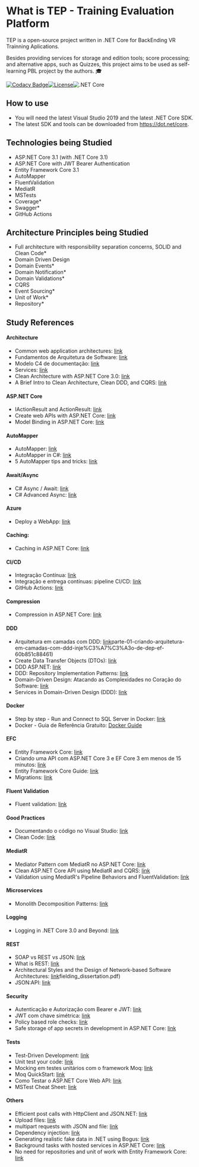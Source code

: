 What is TEP - Training Evaluation Platform
=====================
TEP is a open-source project written in .NET Core for BackEnding VR Trainning Aplications.

Besides providing services for storage and edition tools; score processing; and alternative apps, such as Quizzes, this project aims to be used as self-learning PBL project by the authors. :mortar_board: 

[![Codacy Badge](https://api.codacy.com/project/badge/Grade/91e984d9fad349de82d2888efce791ca)](https://app.codacy.com/manual/rmcs87/TrainingEvaluationPlatform?utm_source=github.com&utm_medium=referral&utm_content=rmcs87/TrainingEvaluationPlatform&utm_campaign=Badge_Grade_Dashboard)[![License](https://img.shields.io/github/license/rmcs87/TrainingEvaluationPlatform)](LICENSE)![.NET Core](https://github.com/rmcs87/TrainingEvaluationPlatform/workflows/.NET%20Core/badge.svg?branch=master)

## How to use
-  You will need the latest Visual Studio 2019 and the latest .NET Core SDK.
-  The latest SDK and tools can be downloaded from https://dot.net/core.

## Technologies being Studied
-  ASP.NET Core 3.1 (with .NET Core 3.1)
-  ASP.NET Core with JWT Bearer Authentication
-  Entity Framework Core 3.1
-  AutoMapper
-  FluentValidation
-  MediatR
-  MSTests
-  Coverage*
-  Swagger*
-  GitHub Actions

## Architecture Principles being Studied
-  Full architecture with responsibility separation concerns, SOLID and Clean Code*
-  Domain Driven Design
-  Domain Events*
-  Domain Notification*
-  Domain Validations*
-  CQRS
-  Event Sourcing*
-  Unit of Work*
-  Repository*

## Study References

#### Architecture
-  Common web application architectures: [link](https://docs.microsoft.com/pt-br/dotnet/architecture/modern-web-apps-azure/common-web-application-architectures)
-  Fundamentos de Arquitetura de Software: [link](https://www.youtube.com/watch?v=jUH5lKfpWE0)
-  Modelo C4 de documentação: [link](https://www.infoq.com/br/articles/C4-architecture-model/)
-  Services: [link](https://pt.stackoverflow.com/questions/365350/domain-driven-design-qual-a-diferen%C3%A7a-entre-domain-services-infrastructure-ser)
-  Clean Architecture with ASP.NET Core 3.0: [link](https://www.youtube.com/watch?v=dK4Yb6-LxAk)
-  A Brief Intro to Clean Architecture, Clean DDD, and CQRS: [link](https://medium.com/software-alchemy/a-brief-intro-to-clean-architecture-clean-ddd-and-cqrs-23243c3f31b3)

#### ASP.NET Core
-  IActionResult and ActionResult: [link](https://exceptionnotfound.net/asp-net-core-demystified-action-results/)
-  Create web APIs with ASP.NET Core: [link](https://docs.microsoft.com/en-us/aspnet/core/web-api/?view=aspnetcore-3.0#apicontroller-attribute)
-  Model Binding in ASP.NET Core: [link](https://docs.microsoft.com/pt-br/aspnet/core/mvc/models/model-binding?view=aspnetcore-3.1)

#### AutoMapper
-  AutoMapper: [link](https://docs.automapper.org/en/latest/Getting-started.html)
-  AutoMapper in C#: [link](https://dotnettutorials.net/lesson/automapper-in-c-sharp/)
-  5 AutoMapper tips and tricks: [link](https://www.codeproject.com/articles/814869/automapper-tips-and-tricks)

#### Await/Async
-  C# Async / Await: [link](https://www.youtube.com/watch?v=2moh18sh5p4)
-  C# Advanced Async: [link](https://www.youtube.com/watch?v=ZTKGRJy5P2M)

#### Azure
-  Deploy a WebApp: [link](https://docs.microsoft.com/en-us/azure/developer/python/tutorial-deploy-app-service-on-linux-04)

#### Caching:
-  Caching in ASP.NET Core: [link](https://docs.microsoft.com/pt-br/aspnet/core/performance/caching/response?view=aspnetcore-3.1)

#### CI/CD
-  Integração Contínua: [link](https://www.youtube.com/watch?v=nI3IjYcBGiU)
-  Integração e entrega contínuas: pipeline CI/CD: [link](https://www.redhat.com/pt-br/topics/devops/what-is-ci-cd)
-  GitHub Actions: [link](https://docs.github.com/en/actions)

#### Compression
-  Compression in ASP.NET Core: [link](https://docs.microsoft.com/pt-br/aspnet/core/performance/response-compression?view=aspnetcore-3.1)

#### DDD
-  Arquitetura em camadas com DDD: [link](https://medium.com/@ericandrade_24404/)parte-01-criando-arquitetura-em-camadas-com-ddd-inje%C3%A7%C3%A3o-de-dep-ef-60b851c88461)
-  Create Data Transfer Objects (DTOs): [link](https://docs.microsoft.com/pt-br/aspnet/web-api/overview/data/using-web-api-with-entity-framework/part-5)
-  DDD ASP.NET: [link](https://www.devmedia.com.br/ddd-asp-net-criando-um-repositorio-de-dados-parte-1/31733)
-  DDD: Repository Implementation Patterns: [link](https://lostechies.com/jimmybogard/2009/09/03/ddd-repository-implementation-patterns/)
-  Domain-Driven Design: Atacando as Complexidades no Coração do Software: [link](https://www.amazon.com.br/Domain-Driven-Design-Eric-Evans/dp/8550800651)
-  Services in Domain-Driven Design (DDD): [link](http://gorodinski.com/blog/2012/04/14/services-in-domain-driven-design-ddd/)

#### Docker
-  Step by step - Run and Connect to SQL Server in Docker: [link](https://www.youtube.com/watch?v=SJAl3vOX05M)
-  Docker - Guia de Referência Gratuito:
[Docker Guide](https://medium.com/@renato.groffe/docker-guia-de-refer%C3%AAncia-gratuito-70c14cfd8132 "Docker Guide")

#### EFC
-  Entity Framework Core: [link](https://docs.microsoft.com/pt-br/ef/core/)
-  Criando uma API com ASP.NET Core 3 e EF Core 3 em menos de 15 minutos: [link](https://www.youtube.com/watch?v=but7jqjopKM)
-  Entity Framework Core Guide: [link](https://www.learnentityframeworkcore.com/)
-  Migrations: [link](https://www.entityframeworktutorial.net/efcore/entity-framework-core-migration.aspx)

#### Fluent Validation
-  Fluent validation: [link](https://fluentvalidation.net/)

#### Good Practices
-  Documentando o código no Visual Studio: [link](https://www.devmedia.com.br/documentando-o-codigo-no-visual-studio/28927)
-  Clean Code: [link](https://www.pearson.ch/Informatik/PrenticeHall/EAN/9780132350884/Clean-Code)

#### MediatR
-  Mediator Pattern com MediatR no ASP.NET Core: [link](https://www.treinaweb.com.br/blog/mediator-pattern-com-mediatr-no-asp-net-core/)
-  Clean ASP.NET Core API using MediatR and CQRS: [link](https://www.youtube.com/watch?v=YzOBrVlthMk)
-  Validation using MediatR's Pipeline Behaviors and FluentValidation: [link](https://www.youtube.com/watch?v=2JzQuIvxIqk)

#### Microservices
-  Monolith Decomposition Patterns: [link](https://www.infoq.com/presentations/microservices-principles-patterns/)

#### Logging
-  Logging in .NET Core 3.0 and Beyond: [link](https://www.youtube.com/watch?v=oXNslgIXIbQ)

#### REST
-  SOAP vs REST vs JSON: [link](https://raygun.com/blog/soap-vs-rest-vs-json/)
-  What is REST: [link](https://restfulapi.net/)
-  Architectural Styles and the Design of Network-based Software Architectures: [link](https://www.ics.uci.edu/~fielding/pubs/dissertation/)fielding_dissertation.pdf)
-  JSON:API: [link](https://jsonapi.org/)

#### Security
-  Autenticação e Autorização com Bearer e JWT: [link](https://balta.io/blog/aspnetcore-3-autenticacao-autorizacao-bearer-jwt?rdst_srcid=2132416)
-  JWT com chave simétrica: [link](https://www.brunobrito.net.br/jwt-com-chave-assimetrica/?fbclid=IwAR3B2xknd8cH3XULDsYYCAMhRq6SBQs6ON3shemPIUoXPDbUZpPXyduQld0)
-  Policy based role checks: [link](https://docs.microsoft.com/en-us/aspnet/core/security/authorization/roles?view=aspnetcore-3.1https://docs.microsoft.com/en-us/aspnet/core/security/authorization/roles?view=aspnetcore-3.1)
-  Safe storage of app secrets in development in ASP.NET Core: [link](https://docs.microsoft.com/pt-br/aspnet/core/security/app-secrets?view=aspnetcore-3.1&tabs=windows)

#### Tests
-  Test-Driven Development: [link](https://tdd.caelum.com.br/)
-  Unit test your code: [link](https://docs.microsoft.com/pt-br/visualstudio/test/unit-test-your-code?view=vs-2019)
-  Mocking em testes unitários com o framework Moq: [link](https://www.devmedia.com.br/mocking-em-testes-unitarios-com-o-framework-moq/36724)
-  Moq QuickStart: [link](https://github.com/Moq/moq4/wiki/Quickstart)
-  Como Testar o ASP.NET Core Web API: [link](https://www.infoq.com/br/articles/testing-aspnet-core-web-api/)
-  MSTest Cheat Sheet: [link](https://www.automatetheplanet.com/wp-content/uploads/2018/05/mstest-cheat-sheet-automatetheplanet.pdf)

#### Others
-  Efficient post calls with HttpClient and JSON.NET: [link](https://johnthiriet.com/efficient-post-calls/)
-  Upload files: [link](https://docs.microsoft.com/pt-br/aspnet/core/mvc/models/file-uploads?view=aspnetcore-3.1)
-  multipart requests with JSON and file: [link](https://thomaslevesque.com/2018/09/04/handling-multipart-requests-with-json-and-file-uploads-in-asp-net-core/)
-  Dependency injection: [link](https://docs.microsoft.com/pt-br/aspnet/core/fundamentals/dependency-injection?view=aspnetcore-3.1)
-  Generating realistic fake data in .NET using Bogus: [link](https://www.youtube.com/watch?v=T9pwE1GAr_U)
-  Background tasks with hosted services in ASP.NET Core: [link](https://docs.microsoft.com/pt-br/aspnet/core/fundamentals/host/hosted-services?view=aspnetcore-3.1&tabs=visual-studio)
-  No need for repositories and unit of work with Entity Framework Core: [link](https://gunnarpeipman.com/ef-core-repository-unit-of-work/)
